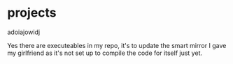 <link href="https://fonts.googleapis.com/css?family=Montserrat" rel="stylesheet">

# projects

<div class="https://fonts.googleapis.com/css?family=Montserrat">
adoiajowidj
</div>

Yes there are executeables in my repo, it's to update the smart mirror I gave my girlfriend as it's not set up to compile the code for itself just yet.
